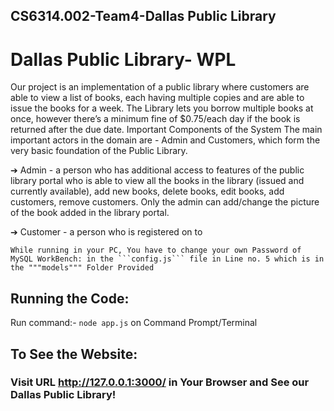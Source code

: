 ## CS6314.002-Team4-Dallas Public Library
# Dallas Public Library- WPL

Our project is an implementation of a public library where customers are able to view a list of
books, each having multiple copies and are able to issue the books for a week. The Library lets
you borrow multiple books at once, however there’s a minimum fine of $0.75/each day if the
book is returned after the due date.
Important Components of the System
The main important actors in the domain are - Admin and Customers, which form the very basic
foundation of the Public Library.

➔ Admin - a person who has additional access to features of the public library portal who is
able to view all the books in the library (issued and currently available), add new books,
delete books, edit books, add customers, remove customers.
Only the admin can add/change the picture of the book added in the library portal.

➔ Customer - a person who is registered on to

    While running in your PC, You have to change your own Password of MySQL WorkBench: in the ```config.js``` file in Line no. 5 which is in the """models""" Folder Provided

##  Running the Code:
 Run command:- ```node app.js``` on Command Prompt/Terminal
  


## To See the Website:
### Visit URL http://127.0.0.1:3000/ in Your Browser and See our Dallas Public Library!
